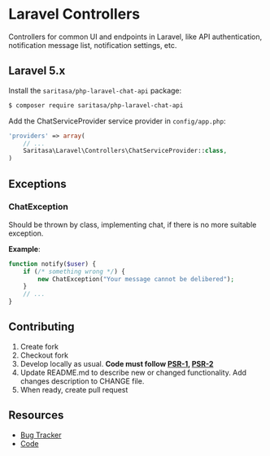 # Laravel Controllers

Controllers for common UI and endpoints in Laravel,
like API authentication, notification message list, notification settings, etc.

## Laravel 5.x

Install the ```saritasa/php-laravel-chat-api``` package:

```bash
$ composer require saritasa/php-laravel-chat-api
```

Add the ChatServiceProvider service provider in ``config/app.php``:

```php
'providers' => array(
    // ...
    Saritasa\Laravel\Controllers\ChatServiceProvider::class,
)
```

## Exceptions
### ChatException
Should be thrown by class, implementing chat, if there is no
more suitable exception.

**Example**:
```php
function notify($user) {
    if (/* something wrong */) {
        new ChatException("Your message cannot be delibered");
    }
    // ...
}
```

## Contributing

1. Create fork
2. Checkout fork
3. Develop locally as usual. **Code must follow [PSR-1](http://www.php-fig.org/psr/psr-1/), [PSR-2](http://www.php-fig.org/psr/psr-2/)**
4. Update README.md to describe new or changed functionality. Add changes description to CHANGE file.
5. When ready, create pull request

## Resources

* [Bug Tracker](http://github.com/saritasa/php-transformers/issues)
* [Code](http://github.com/saritasa/php-transformers)
